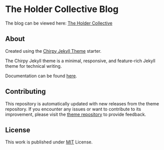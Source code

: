 # The Holder Collective Blog

The blog can be viewed here: [The Holder Collective](https://theholdercollective.github.io/)

## About
Created using the [Chirpy Jekyll Theme](https://github.com/cotes2020/jekyll-theme-chirpy/) starter.

The Chirpy Jekyll theme is a minimal, responsive, and feature-rich Jekyll theme for technical writing.

Documentation can be found [here](https://github.com/cotes2020/jekyll-theme-chirpy/wiki).

## Contributing

This repository is automatically updated with new releases from the theme repository. If you encounter any issues or want to contribute to its improvement, please visit the [theme repository][chirpy] to provide feedback.

## License

This work is published under [MIT][mit] License.

[gem]: https://rubygems.org/gems/jekyll-theme-chirpy
[chirpy]: https://github.com/cotes2020/jekyll-theme-chirpy/
[CD]: https://en.wikipedia.org/wiki/Continuous_deployment
[mit]: https://github.com/cotes2020/chirpy-starter/blob/master/LICENSE
